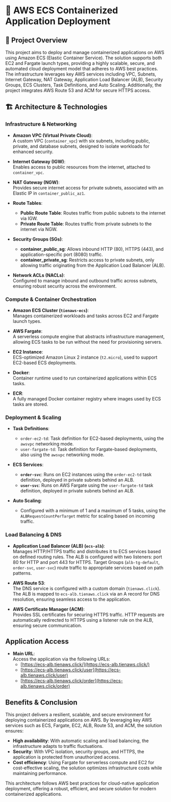 # 📌 AWS ECS Containerized Application Deployment

## 📝 Project Overview

This project aims to deploy and manage containerized applications on AWS using Amazon ECS (Elastic Container Service). The solution supports both EC2 and Fargate launch types, providing a highly scalable, secure, and automated cloud deployment model that adheres to AWS best practices. The infrastructure leverages key AWS services including VPC, Subnets, Internet Gateway, NAT Gateway, Application Load Balancer (ALB), Security Groups, ECS Clusters, Task Definitions, and Auto Scaling. Additionally, the project integrates AWS Route 53 and ACM for secure HTTPS access.

## 🏗 Architecture & Technologies

### Infrastructure & Networking

- **Amazon VPC (Virtual Private Cloud)**:  
  A custom VPC (`container_vpc`) with six subnets, including public, private, and database subnets, designed to isolate workloads for enhanced security.

- **Internet Gateway (IGW)**:  
  Enables access to public resources from the internet, attached to `container_vpc`.

- **NAT Gateway (NGW)**:  
  Provides secure internet access for private subnets, associated with an Elastic IP in `container_public_az1`.

- **Route Tables**:
  - **Public Route Table**: Routes traffic from public subnets to the internet via IGW.
  - **Private Route Table**: Routes traffic from private subnets to the internet via NGW.

- **Security Groups (SGs)**:
  - **container_public_sg**: Allows inbound HTTP (80), HTTPS (443), and application-specific port (8080) traffic.
  - **container_private_sg**: Restricts access to private subnets, only allowing traffic originating from the Application Load Balancer (ALB).

- **Network ACLs (NACLs)**:  
  Configured to manage inbound and outbound traffic across subnets, ensuring robust security across the environment.

### Compute & Container Orchestration

- **Amazon ECS Cluster (`tienaws-ecs`)**:  
  Manages containerized workloads and tasks across EC2 and Fargate launch types.

- **AWS Fargate**:  
  A serverless compute engine that abstracts infrastructure management, allowing ECS tasks to be run without the need for provisioning servers.

- **EC2 Instance**:  
  ECS-optimized Amazon Linux 2 instance (`t2.micro`), used to support EC2-based ECS deployments.

- **Docker**:  
  Container runtime used to run containerized applications within ECS tasks.

- **ECR**:  
  A fully managed Docker container registry where images used by ECS tasks are stored.

### Deployment & Scaling

- **Task Definitions**:
  - `order-ec2-td`: Task definition for EC2-based deployments, using the `awsvpc` networking mode.
  - `user-fargate-td`: Task definition for Fargate-based deployments, also using the `awsvpc` networking mode.

- **ECS Services**:
  - **`order-svc`**: Runs on EC2 instances using the `order-ec2-td` task definition, deployed in private subnets behind an ALB.
  - **`user-svc`**: Runs on AWS Fargate using the `user-fargate-td` task definition, deployed in private subnets behind an ALB.

- **Auto Scaling**:
  - Configured with a minimum of 1 and a maximum of 5 tasks, using the `ALBRequestCountPerTarget` metric for scaling based on incoming traffic.

### Load Balancing & DNS

- **Application Load Balancer (ALB) (`ecs-alb`)**:  
  Manages HTTP/HTTPS traffic and distributes it to ECS services based on defined routing rules. The ALB is configured with two listeners: port 80 for HTTP and port 443 for HTTPS. Target Groups (`alb-tg-default`, `order-svc`, `user-svc`) route traffic to appropriate services based on path patterns.

- **AWS Route 53**:  
  The DNS service is configured with a custom domain (`tienaws.click`). The ALB is mapped to `ecs-alb.tienaws.click` via an A record for DNS resolution, ensuring seamless access to the application.

- **AWS Certificate Manager (ACM)**:  
  Provides SSL certificates for securing HTTPS traffic. HTTP requests are automatically redirected to HTTPS using a listener rule on the ALB, ensuring secure communication.

## Application Access

- **Main URL**:  
  Access the application via the following URLs:  
  - [https://ecs-alb.tienaws.click/](https://ecs-alb.tienaws.click/)  
  - [https://ecs-alb.tienaws.click/user](https://ecs-alb.tienaws.click/user)  
  - [https://ecs-alb.tienaws.click/order](https://ecs-alb.tienaws.click/order)

## Benefits & Conclusion

This project delivers a resilient, scalable, and secure environment for deploying containerized applications on AWS. By leveraging key AWS services such as ECS, Fargate, EC2, ALB, Route 53, and ACM, the solution ensures:
- **High availability**: With automatic scaling and load balancing, the infrastructure adapts to traffic fluctuations.
- **Security**: With VPC isolation, security groups, and HTTPS, the application is protected from unauthorized access.
- **Cost efficiency**: Using Fargate for serverless compute and EC2 for cost-effective scaling, the solution optimizes infrastructure costs while maintaining performance.

This architecture follows AWS best practices for cloud-native application deployment, offering a robust, efficient, and secure solution for modern containerized applications.
